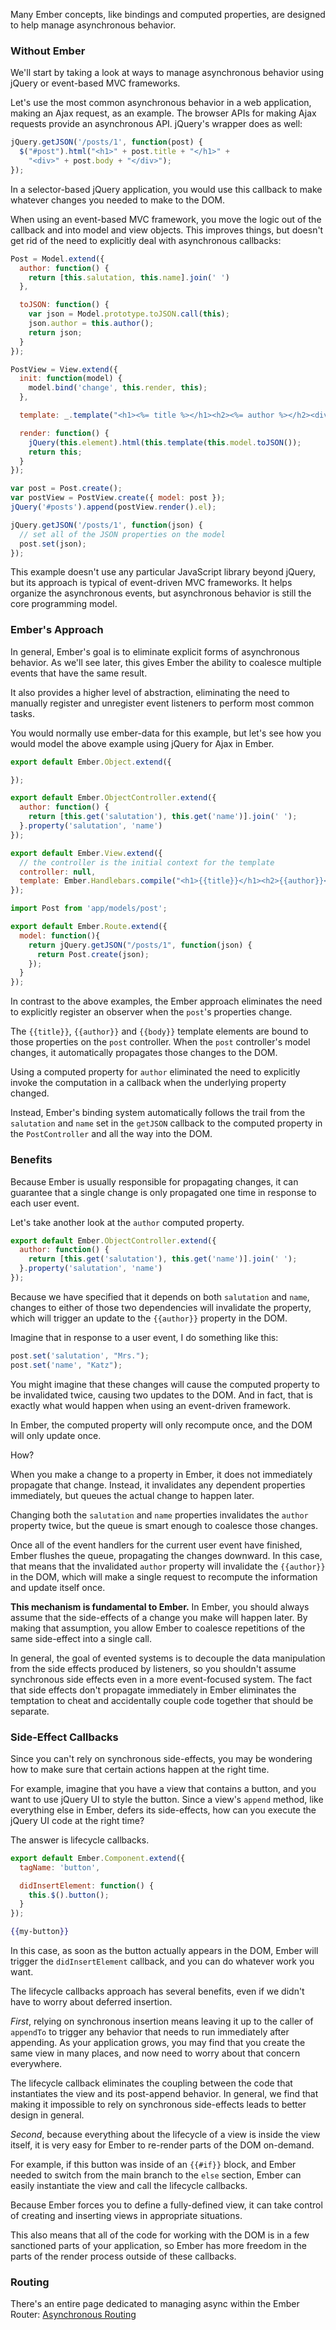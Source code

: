 Many Ember concepts, like bindings and computed properties, are designed
to help manage asynchronous behavior.

### Without Ember

We'll start by taking a look at ways to manage asynchronous behavior
using jQuery or event-based MVC frameworks.

Let's use the most common asynchronous behavior in a web application,
making an Ajax request, as an example. The browser APIs for making Ajax
requests provide an asynchronous API. jQuery's wrapper does as well:

```javascript
jQuery.getJSON('/posts/1', function(post) {
  $("#post").html("<h1>" + post.title + "</h1>" +
    "<div>" + post.body + "</div>");
});
```

In a selector-based jQuery application, you would use this callback to make
whatever changes you needed to make to the DOM.

When using an event-based MVC framework, you move the logic out of the
callback and into model and view objects. This improves things, but
doesn't get rid of the need to explicitly deal with asynchronous
callbacks:

```javascript
Post = Model.extend({
  author: function() {
    return [this.salutation, this.name].join(' ')
  },

  toJSON: function() {
    var json = Model.prototype.toJSON.call(this);
    json.author = this.author();
    return json;
  }
});

PostView = View.extend({
  init: function(model) {
    model.bind('change', this.render, this);
  },

  template: _.template("<h1><%= title %></h1><h2><%= author %></h2><div><%= body %></div>"),

  render: function() {
    jQuery(this.element).html(this.template(this.model.toJSON());
    return this;
  }
});

var post = Post.create();
var postView = PostView.create({ model: post });
jQuery('#posts').append(postView.render().el);

jQuery.getJSON('/posts/1', function(json) {
  // set all of the JSON properties on the model
  post.set(json);
});
```

This example doesn't use any particular JavaScript library beyond
jQuery, but its approach is typical of event-driven MVC frameworks. It
helps organize the asynchronous events, but asynchronous behavior is
still the core programming model.

### Ember's Approach

In general, Ember's goal is to eliminate explicit forms of asynchronous
behavior. As we'll see later, this gives Ember the ability to coalesce
multiple events that have the same result.

It also provides a higher level of abstraction, eliminating the need to
manually register and unregister event listeners to perform most common
tasks.

You would normally use ember-data for this example, but let's see how
you would model the above example using jQuery for Ajax in Ember.

```javascript {data-filename=app/models/post.js}
export default Ember.Object.extend({

});
```

```javascript {data-filename=app/controllers/post.js}
export default Ember.ObjectController.extend({
  author: function() {
    return [this.get('salutation'), this.get('name')].join(' ');
  }.property('salutation', 'name')
});
```

```javascript {data-filename=app/views/post.js}
export default Ember.View.extend({
  // the controller is the initial context for the template
  controller: null,
  template: Ember.Handlebars.compile("<h1>{{title}}</h1><h2>{{author}}</h2><div>{{body}}</div>")
});
```


```javascript {data-filename=app/routes/post.js}
import Post from 'app/models/post';

export default Ember.Route.extend({
  model: function(){
    return jQuery.getJSON("/posts/1", function(json) {
      return Post.create(json);
    });
  }
});
```

In contrast to the above examples, the Ember approach eliminates the
need to explicitly register an observer when the `post`'s properties
change.

The `{{title}}`, `{{author}}` and `{{body}}` template elements are bound
to those properties on the `post` controller. When the `post` controller's
model changes, it automatically propagates those changes to the DOM.

Using a computed property for `author` eliminated the need to explicitly
invoke the computation in a callback when the underlying property
changed.

Instead, Ember's binding system automatically follows the trail from the
`salutation` and `name` set in the `getJSON` callback to the computed
property in the `PostController` and all the way into the DOM.

### Benefits

Because Ember is usually responsible for propagating changes, it can
guarantee that a single change is only propagated one time in response
to each user event.

Let's take another look at the `author` computed property.

```javascript {data-filename=app/controllers/post.js}
export default Ember.ObjectController.extend({
  author: function() {
    return [this.get('salutation'), this.get('name')].join(' ');
  }.property('salutation', 'name')
});
```

Because we have specified that it depends on both `salutation` and
`name`, changes to either of those two dependencies will invalidate the
property, which will trigger an update to the `{{author}}` property in
the DOM.

Imagine that in response to a user event, I do something like this:

```javascript
post.set('salutation', "Mrs.");
post.set('name', "Katz");
```

You might imagine that these changes will cause the computed property to
be invalidated twice, causing two updates to the DOM. And in fact, that
is exactly what would happen when using an event-driven framework.

In Ember, the computed property will only recompute once, and the DOM
will only update once.

How?

When you make a change to a property in Ember, it does not immediately
propagate that change. Instead, it invalidates any dependent properties
immediately, but queues the actual change to happen later.

Changing both the `salutation` and `name` properties invalidates the
`author` property twice, but the queue is smart enough to coalesce those
changes.

Once all of the event handlers for the current user event have finished,
Ember flushes the queue, propagating the changes downward. In this case,
that means that the invalidated `author` property will invalidate the
`{{author}}` in the DOM, which will make a single request to recompute
the information and update itself once.

**This mechanism is fundamental to Ember.** In Ember, you should always
assume that the side-effects of a change you make will happen later. By
making that assumption, you allow Ember to coalesce repetitions of the
same side-effect into a single call.

In general, the goal of evented systems is to decouple the data
manipulation from the side effects produced by listeners, so you
shouldn't assume synchronous side effects even in a more event-focused
system. The fact that side effects don't propagate immediately in Ember
eliminates the temptation to cheat and accidentally couple code together
that should be separate.

### Side-Effect Callbacks

Since you can't rely on synchronous side-effects, you may be wondering
how to make sure that certain actions happen at the right time.

For example, imagine that you have a view that contains a button, and
you want to use jQuery UI to style the button. Since a view's `append`
method, like everything else in Ember, defers its side-effects, how can
you execute the jQuery UI code at the right time?

The answer is lifecycle callbacks.

```javascript {data-filename=app/components/my-button.js}
export default Ember.Component.extend({
  tagName: 'button',

  didInsertElement: function() {
    this.$().button();
  }
});
```

```handlebars {data-filename=app/templates/example-usage.hbs}
{{my-button}}
```

In this case, as soon as the button actually appears in the DOM, Ember
will trigger the `didInsertElement` callback, and you can do whatever
work you want.

The lifecycle callbacks approach has several benefits, even if we didn't
have to worry about deferred insertion.

*First*, relying on synchronous insertion means leaving it up to the
caller of `appendTo` to trigger any behavior that needs to run
immediately after appending. As your application grows, you may find
that you create the same view in many places, and now need to worry
about that concern everywhere.

The lifecycle callback eliminates the coupling between the code that
instantiates the view and its post-append behavior. In general, we find
that making it impossible to rely on synchronous side-effects leads to
better design in general.

*Second*, because everything about the lifecycle of a view is inside the
view itself, it is very easy for Ember to re-render parts of the DOM
on-demand.

For example, if this button was inside of an `{{#if}}` block, and Ember
needed to switch from the main branch to the `else` section, Ember can
easily instantiate the view and call the lifecycle callbacks.

Because Ember forces you to define a fully-defined view, it can take
control of creating and inserting views in appropriate situations.

This also means that all of the code for working with the DOM is in a
few sanctioned parts of your application, so Ember has more freedom in
the parts of the render process outside of these callbacks.

### Routing

There's an entire page dedicated to managing async within the Ember
Router: [Asynchronous Routing](../../routing/asynchronous-routing/)
